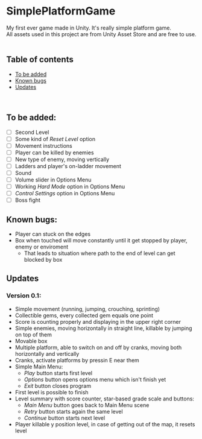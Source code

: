 # **SimplePlatformGame**
My first ever game made in Unity. It's really simple platform game. <br/>
All assets used in this project are from Unity Asset Store and are free to use.
<br/>
<br/>

## **Table of contents**
<!--ts-->
   * [To be added](#to-be-added)
   * [Known bugs](#known-bugs)
   * [Updates](#updates)
<!--te-->
<br/>

## **To be added:**
- [ ] Second Level
- [ ] Some kind of *Reset Level* option
- [ ] Movement instructions
- [ ] Player can be killed by enemies
- [ ] New type of enemy, moving vertically
- [ ] Ladders and player's on-ladder movement
- [ ] Sound
- [ ] Volume slider in Options Menu
- [ ] Working *Hard Mode* option in Options Menu
- [ ] *Control Settings* option in Options Menu
- [ ] Boss fight 

## **Known bugs:**
- Player can stuck on the edges
- Box when touched will move constantly until it get stopped by player, enemy or enviroment
  -  That leads to situation where path to the end of level can get blocked by box

## **Updates**
### **Version 0.1:**

- Simple movement (running, jumping, crouching, sprinting)
- Collectible gems, every collected gem equals one point
- Score is counting properly and displaying in the upper right corner
- Simple enemies, moving horizontally in straight line, killable by jumping on top of them
- Movable box
- Multiple platform, able to switch on and off by cranks, moving both horizontally and vertically
- Cranks, activate platforms by pressin E near them
- Simple Main Menu: 
  - *Play* button starts first level
  - *Options* button opens options menu which isn't finish yet
  - *Exit* button closes program
- First level is possible to finish
- Level summary with score counter, star-based grade scale and buttons:
  - *Main Menu* button goes back to Main Menu scene
  - *Retry* button starts again the same level
  - *Continue* button starts next level
- Player killable y position level, in case of getting out of the map, it resets level
